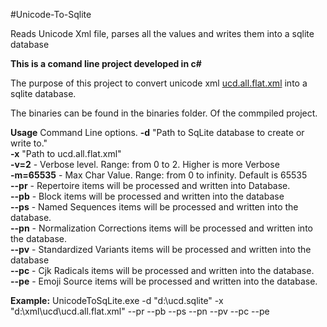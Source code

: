 #Unicode-To-Sqlite


Reads Unicode Xml file, parses all the values and writes them into a sqlite database

**This is a comand line project developed in c#**

The purpose of this project to convert unicode xml [ucd.all.flat.xml](https://github.com/behnam/unicode-ucdxml/blob/master/ucd.all.flat.xml)
into a sqlite database.

The binaries can be found in the binaries folder. Of the commpiled project.

**Usage**
Command Line options.
**-d** "Path to SqLite database to create or write to."  
**-x** "Path to ucd.all.flat.xml"  
**-v=2** - Verbose level. Range: from 0 to 2. Higher is more Verbose  
**-m=65535** - Max Char Value. Range: from 0 to infinity. Default is 65535  
**--pr** - Repertoire items will be processed and written into Database.  
**--pb** - Block items will be processed and written into the database  
**--ps** - Named Sequences items will be processed and written into the database.  
**--pn** - Normalization Corrections items will be processed and written into the database.  
**--pv** - Standardized Variants items will be processed and written into the database  
**--pc** - Cjk Radicals items will be processed and written into the database.  
**--pe** - Emoji Source items will be processed and written into the database.  

**Example:** UnicodeToSqLite.exe -d "d:\ucd.sqlite" -x "d:\xml\ucd\ucd.all.flat.xml" --pr --pb --ps --pn --pv --pc --pe

